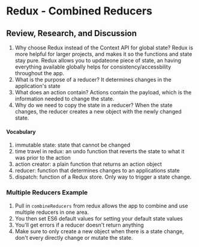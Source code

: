 # Redux - Combined Reducers
## Review, Research, and Discussion
  1. Why choose Redux instead of the Context API for global state? Redux is more helpful for larger projects, and makes it so the functions and state stay pure. Redux allows you to updateone piece of state, an having everything available globally helps for consistency/accessbility throughout the app.
  2. What is the purpose of a reducer? It determines changes in the application's state
  3. What does an action contain? Actions contain the payload, which is the information needed to change the state.
  4. Why do we need to copy the state in a reducer? When the state changes, the reducer creates a new object with the newly changed state.
  
#### Vocabulary
  1. immutable state: state that cannot be changed
  2. time travel in redux: an undo function that reverts the state to what it was prior to the action
  3. action creator: a plain function that returns an action object
  4. reducer: function that determines changes to an applications state
  5. dispatch: function of a Redux store. Only way to trigger a state change.
  
### Multiple Reducers Example
  1. Pull in `combineReducers` from redux allows the app to combine and use multiple reducers in one area.
  2. You then set ES6 default values for setting your default state values
  3. You'll get errors if a reducer doesn't return anything
  4. Make sure to only create a new object when there is a state change, don't every directly change or mutate the state.
